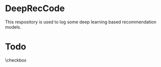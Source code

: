 # DeepRecCode
This respository is used to log some deep learning  based recommendation models.

# Todo
\checkbox
